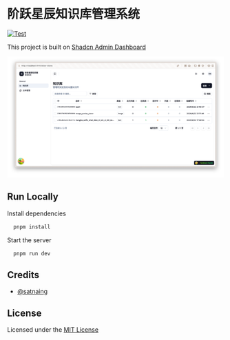 # 阶跃星辰知识库管理系统

[![Test](https://github.com/tangledup-ai/stepfun-vector-stores-admin/actions/workflows/test.yml/badge.svg)](https://github.com/tangledup-ai/stepfun-vector-stores-admin/actions/workflows/test.yml)

This project is built on [Shadcn Admin Dashboard](https://github.com/satnaing/shadcn-admin)

![alt text](public/images/Xnip2025-08-22_21-56-02.png)

## Run Locally

Install dependencies

```bash
  pnpm install
```

Start the server

```bash
  pnpm run dev
```

## Credits

- [@satnaing](https://github.com/satnaing)

## License

Licensed under the [MIT License](https://choosealicense.com/licenses/mit/)
